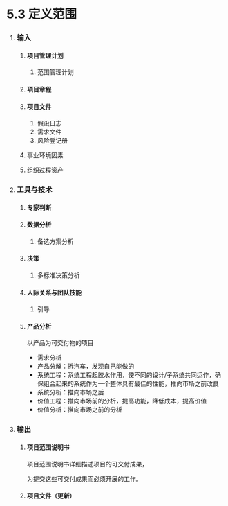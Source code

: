 # 5.3 定义范围

1. ### 输入

   1. #### 项目管理计划

      1. 范围管理计划

   2. #### 项目章程

   3. #### 项目文件

      1. 假设日志
      2. 需求文件
      3. 风险登记册

   4. 事业环境因素

   5. 组织过程资产

2. ### 工具与技术

   1. #### 专家判断

   2. #### 数据分析

      1. 备选方案分析

   3. #### 决策

      1. 多标准决策分析

   4. #### 人际关系与团队技能

      1. 引导

   5. #### 产品分析

      以产品为可交付物的项目

      * 需求分析
      * 产品分解：拆汽车，发现自己能做的
      * 系统工程：系统工程起胶水作用，使不同的设计/子系统共同运作，确保组合起来的系统作为一个整体具有最佳的性能，推向市场之前改良
      * 系统分析：推向市场之后
      * 价值工程：推向市场前的分析，提高功能，降低成本，提高价值
      * 价值分析：推向市场之前的分析

3. ### 输出

   1. #### 项目范围说明书

      项目范围说明书详细描述项目的可交付成果，
   
      为提交这些可交付成果而必须开展的工作。
   
   2. #### 项目文件（更新）